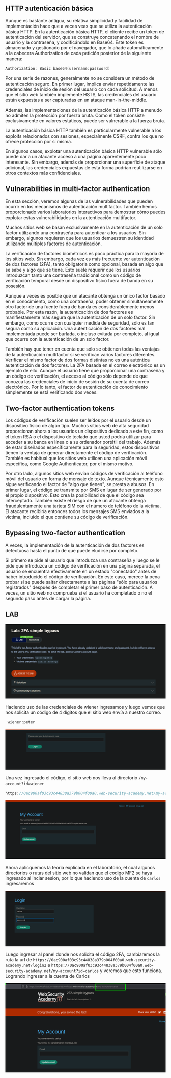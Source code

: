 ## HTTP autenticación básica 
Aunque es bastante antigua, su relativa simplicidad y facilidad de implementación hace que a veces veas que se utiliza la autenticación básica HTTP. En la autenticación básica HTTP, el cliente recibe un token de autenticación del servidor, que se construye concatenando el nombre de usuario y la contraseña, y codificándolo en Base64. Este token es almacenado y gestionado por el navegador, que lo añade automáticamente a la cabecera Authorization de cada petición posterior de la siguiente manera:

```c
Authorization: Basic base64(username:password)
```

Por una serie de razones, generalmente no se considera un método de autenticación seguro. En primer lugar, implica enviar repetidamente las credenciales de inicio de sesión del usuario con cada solicitud. A menos que el sitio web también implemente HSTS, las credenciales del usuario están expuestas a ser capturadas en un ataque man-in-the-middle.

Además, las implementaciones de la autenticación básica HTTP a menudo no admiten la protección por fuerza bruta. Como el token consiste exclusivamente en valores estáticos, puede ser vulnerable a la fuerza bruta.

La autenticación básica HTTP también es particularmente vulnerable a los exploits relacionados con sesiones, especialmente CSRF, contra los que no ofrece protección por sí misma.

En algunos casos, explotar una autenticación básica HTTP vulnerable sólo puede dar a un atacante acceso a una página aparentemente poco interesante. Sin embargo, además de proporcionar una superficie de ataque adicional, las credenciales expuestas de esta forma podrían reutilizarse en otros contextos más confidenciales.

## Vulnerabilities in multi-factor authentication

En esta sección, veremos algunas de las vulnerabilidades que pueden ocurrir en los mecanismos de autenticación multifactor. También hemos proporcionado varios laboratorios interactivos para demostrar cómo puedes explotar estas vulnerabilidades en la autenticación multifactor.

Muchos sitios web se basan exclusivamente en la autenticación de un solo factor utilizando una contraseña para autenticar a los usuarios. Sin embargo, algunos requieren que los usuarios demuestren su identidad utilizando múltiples factores de autenticación.

La verificación de factores biométricos es poco práctica para la mayoría de los sitios web. Sin embargo, cada vez es más frecuente ver autenticación de dos factores (2FA), tanto obligatoria como opcional, basada en algo que se sabe y algo que se tiene. Esto suele requerir que los usuarios introduzcan tanto una contraseña tradicional como un código de verificación temporal desde un dispositivo físico fuera de banda en su posesión.

Aunque a veces es posible que un atacante obtenga un único factor basado en el conocimiento, como una contraseña, poder obtener simultáneamente otro factor de una fuente fuera de banda es considerablemente menos probable. Por esta razón, la autenticación de dos factores es manifiestamente más segura que la autenticación de un solo factor. Sin embargo, como ocurre con cualquier medida de seguridad, sólo es tan segura como su aplicación. Una autenticación de dos factores mal implementada puede ser burlada, o incluso evitada por completo, al igual que ocurre con la autenticación de un solo factor.

También hay que tener en cuenta que sólo se obtienen todas las ventajas de la autenticación multifactor si se verifican varios factores diferentes. Verificar el mismo factor de dos formas distintas no es una auténtica autenticación de dos factores. La 2FA basada en el correo electrónico es un ejemplo de ello. Aunque el usuario tiene que proporcionar una contraseña y un código de verificación, el acceso al código sólo depende de que conozca las credenciales de inicio de sesión de su cuenta de correo electrónico. Por lo tanto, el factor de autenticación de conocimiento simplemente se está verificando dos veces.

## Two-factor authentication tokens

Los códigos de verificación suelen ser leídos por el usuario desde un dispositivo físico de algún tipo. Muchos sitios web de alta seguridad proporcionan ahora a los usuarios un dispositivo dedicado a este fin, como el token RSA o el dispositivo de teclado que usted podría utilizar para acceder a su banca en línea o a su ordenador portátil del trabajo. Además de estar diseñados específicamente para la seguridad, estos dispositivos tienen la ventaja de generar directamente el código de verificación. También es habitual que los sitios web utilicen una aplicación móvil específica, como Google Authenticator, por el mismo motivo.

Por otro lado, algunos sitios web envían códigos de verificación al teléfono móvil del usuario en forma de mensaje de texto. Aunque técnicamente esto sigue verificando el factor de "algo que tienes", se presta a abusos. En primer lugar, el código se transmite por SMS en lugar de ser generado por el propio dispositivo. Esto crea la posibilidad de que el código sea interceptado. También existe el riesgo de que un atacante obtenga fraudulentamente una tarjeta SIM con el número de teléfono de la víctima. El atacante recibiría entonces todos los mensajes SMS enviados a la víctima, incluido el que contiene su código de verificación.

## Bypassing two-factor authentication

A veces, la implementación de la autenticación de dos factores es defectuosa hasta el punto de que puede eludirse por completo.

Si primero se pide al usuario que introduzca una contraseña y luego se le pide que introduzca un código de verificación en una página separada, el usuario se encuentra efectivamente en un estado "conectado" antes de haber introducido el código de verificación. En este caso, merece la pena probar si se puede saltar directamente a las páginas "sólo para usuarios registrados" después de completar el primer paso de autenticación. A veces, un sitio web no comprueba si el usuario ha completado o no el segundo paso antes de cargar la página.

## LAB 

![20250804213015.png](20250804213015.png)

Haciendo uso de las credenciales de wiener ingresamos y luego vemos que nos solicita un código de 4 dígitos que el sitio web envía a nuestro correo.

```c
 wiener:peter
```

![20250804224124.png](20250804224124.png)

Una vez ingresado el código, el sitio web nos lleva al directorio `/my-account?id=wiener` 

```c
https://0ac900af03c93c44838a379b004f00a0.web-security-academy.net/my-account?id=wiener
```

![20250804224231.png](20250804224231.png)

Ahora aplicquemos la teoria explicada en el laboratorio, el cual algunos directorios o rutas del sitio web no validan que el codigo MF2 se haya ingresado al inciar sesion, por lo que haciendo uso de la cuenta de `carlos` ingresaremos

![20250804224308.png](20250804224308.png)

Luego ingresar al panel donde nos solicita el código 2FA, cambiaremos la ruta la url de `https://0ac900af03c93c44838a379b004f00a0.web-security-academy.net/login2` a  `https://0ac900af03c93c44838a379b004f00a0.web-security-academy.net/my-account?id=carlos` y veremos que esto funciona. Logrando ingresar a la cuenta de Carlos

![20250804224357.png](20250804224357.png)

